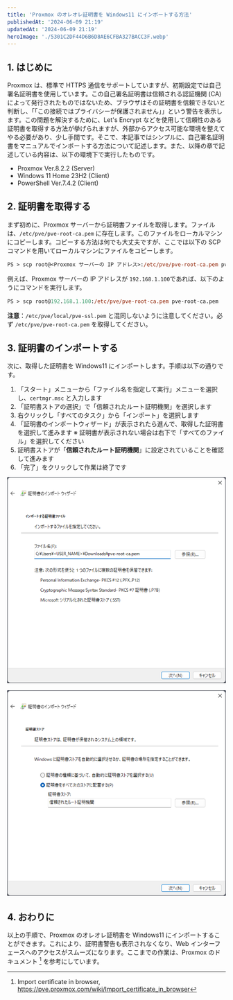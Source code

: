 ```yaml
---
title: 'Proxmox のオレオレ証明書を Windows11 にインポートする方法'
publishedAt: '2024-06-09 21:19'
updatedAt: '2024-06-09 21:19'
heroImage: './5301C2DF44D6B6D8AE6CFBA327BACC3F.webp'
---
```


## 1. はじめに

Proxmox は、標準で HTTPS 通信をサポートしていますが、初期設定では自己署名証明書を使用しています。この自己署名証明書は信頼される認証機関 (CA) によって発行されたものではないため、ブラウザはその証明書を信頼できないと判断し、「「この接続ではプライバシーが保護されません」」という警告を表示します。この問題を解決するために、Let's Encrypt などを使用して信頼性のある証明書を取得する方法が挙げられますが、外部からアクセス可能な環境を整えてやる必要があり、少し手間です。そこで、本記事ではシンプルに、自己署名証明書をマニュアルでインポートする方法について記述します。また、以降の章で記述している内容は、以下の環境下で実行したものです。

- Proxmox Ver.8.2.2 (Server)
- Windows 11 Home 23H2 (Client)
- PowerShell Ver.7.4.2 (Client)

## 2. 証明書を取得する

まず初めに、Proxmox サーバーから証明書ファイルを取得します。ファイルは、`/etc/pve/pve-root-ca.pem` に存在します。このファイルをローカルマシンにコピーします。コピーする方法は何でも大丈夫ですが、ここでは以下の SCP コマンドを用いてローカルマシンにファイルをコピーします。

```ps
PS > scp root@<Proxmox サーバーの IP アドレス>:/etc/pve/pve-root-ca.pem pve-root-ca.pem
```

例えば、Proxmox サーバーの IP アドレスが `192.168.1.100`であれば、以下のようにコマンドを実行します。

```ps
PS > scp root@192.168.1.100:/etc/pve/pve-root-ca.pem pve-root-ca.pem
```

**注意**：`/etc/pve/local/pve-ssl.pem` と混同しないように注意してください。必ず `/etc/pve/pve-root-ca.pem` を取得してください。

## 3. 証明書のインポートする

次に、取得した証明書を Windows11 にインポートします。手順は以下の通りです。

1. 「スタート」メニューから「ファイル名を指定して実行」メニューを選択し、`certmgr.msc` と入力します
2. 「証明書ストアの選択」で「信頼されたルート証明機関」を選択します
3. 右クリックし「すべてのタスク」から「インポート」を選択します
4. 「証明書のインポートウィザード」が表示されたら進んで、取得した証明書を選択して進みます
   ※ 証明書が表示されない場合は右下で「すべてのファイル」を選択してください
5. 証明書ストアが「**信頼されたルート証明機関**」に設定されていることを確認して進みます
6. 「完了」をクリックして作業は終了です

![](4ca85a8c2522a1cb5b66d63f8f45e294.png)

![](c47fd5b49000d7ed332f81518fdef609.png)

## 4. おわりに

以上の手順で、Proxmox のオレオレ証明書を Windows11 にインポートすることができます。これにより、証明書警告も表示されなくなり、Web インターフェースへのアクセスがスムーズになります。ここまでの作業は、Proxmox のドキュメント [^1] を参考にしています。

[^1]: Import certificate in browser, https://pve.proxmox.com/wiki/Import_certificate_in_browser
